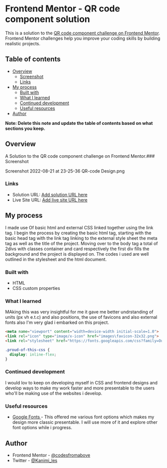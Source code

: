 # Frontend Mentor - QR code component solution

This is a solution to the [QR code component challenge on Frontend Mentor](https://www.frontendmentor.io/challenges/qr-code-component-iux_sIO_H). Frontend Mentor challenges help you improve your coding skills by building realistic projects. 

## Table of contents

- [Overview](#overview)
  - [Screenshot](#screenshot)
  - [Links](#links)
- [My process](#my-process)
  - [Built with](#built-with)
  - [What I learned](#what-i-learned)
  - [Continued development](#continued-development)
  - [Useful resources](#useful-resources)
- [Author](#author)


**Note: Delete this note and update the table of contents based on what sections you keep.**

## Overview
A Solution to the QR code component challenge on Frontend Mentor.### Screenshot

Screenshot 2022-08-21 at 23-25-36 QR-code Design.png


### Links

- Solution URL: [Add solution URL here](https://your-solution-url.com)
- Live Site URL: [Add live site URL here](https://your-live-site-url.com)

## My process
I made use Of basic html and external CSS linked together using the link tag. I begin the process by creating the basic html tag, starting with the basic head tag with the link tag linking to the external style sheet the meta tag as well as the title of the project. Moving over to the body tag a total of 2divs with classes container and card respectively the first div fills the background and the project is displayed on. The codes i used are well outlined in the stylesheet and the html document.
### Built with

- HTML
- CSS custom properties


### What I learned
MAking this was very insightful for me it gave me better undrstanding of units (px vh e.t.c) and also positions, the use of favicons and also external fonts also I'm very glad i embarked on this project.


```html
<meta name="viewport" content="width=device-width initial-scale=1.0">
<link rel="icon" type="image/x-icon" href="images\favicon-32x32.png">
<link rel="stylesheet" href="https://fonts.googleapis.com/css?family=Outfit">
```
```css
.proud-of-this-css {
  display: inline-flex;
}
```




### Continued development
I would lov to keep on developing myself in CSS and frontend designs and develop ways to make my work faster and more presentable to the users who'll be making use of the websites i develop. 

### Useful resources

- [Google Fonts ](https://fonts.google.com) - This offered me various font options which makes my design more classic presentable. I will use more of it and explore other font options while i progress. 

## Author


- Frontend Mentor - [@codesfromabove](https://www.frontendmentor.io/profile/codesfromabove)
- Twitter - [@Kanimi_les](https://www.twitter.com/Kanimi_les)






